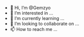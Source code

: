 - 👋 Hi, I’m @Gemzyo
- 👀 I’m interested in ...
- 🌱 I’m currently learning ...
- 💞️ I’m looking to collaborate on ...
- 📫 How to reach me ...

<!---
Gemzyo/Gemzyo is a ✨ special ✨ repository because its `README.md` (this file) appears on your GitHub profile.
You can click the Preview link to take a look at your changes.
--->
